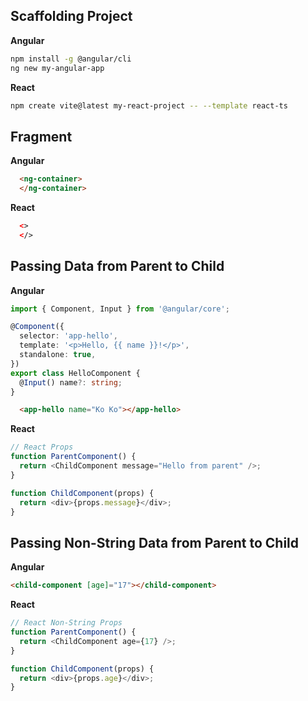 ## Scaffolding Project

**Angular**

```sh
npm install -g @angular/cli
ng new my-angular-app
```

**React**

```sh
npm create vite@latest my-react-project -- --template react-ts
```

## Fragment

**Angular**

```html
  <ng-container>
  </ng-container>
```

**React**

```html
  <>
  </>
```

## Passing Data from Parent to Child

**Angular**

```typescript
import { Component, Input } from '@angular/core';

@Component({
  selector: 'app-hello',
  template: '<p>Hello, {{ name }}!</p>',
  standalone: true,
})
export class HelloComponent {
  @Input() name?: string;
}
```

```html
  <app-hello name="Ko Ko"></app-hello>
```

**React**

```typescript
// React Props
function ParentComponent() {
  return <ChildComponent message="Hello from parent" />;
}

function ChildComponent(props) {
  return <div>{props.message}</div>;
}
```

## Passing Non-String Data from Parent to Child

**Angular**

```html
<child-component [age]="17"></child-component>
```

**React**

```typescript
// React Non-String Props
function ParentComponent() {
  return <ChildComponent age={17} />;
}

function ChildComponent(props) {
  return <div>{props.age}</div>;
}
```
